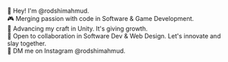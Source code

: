  🖖 Hey! I'm @rodshimahmud.  
🎮 Merging passion with code in Software & Game Development.  
🌱 Advancing my craft in Unity. It's giving growth.  
🫵 Open to collaboration in Software Dev & Web Design. Let's innovate and slay together.  
📱 DM me on Instagram @rodshimahmud.

<!---
mahmudrodshi/mahmudrodshi is a ✨ special ✨ repository because its `README.md` (this file) appears on your GitHub profile.
You can click the Preview link to take a look at your changes.
--->

